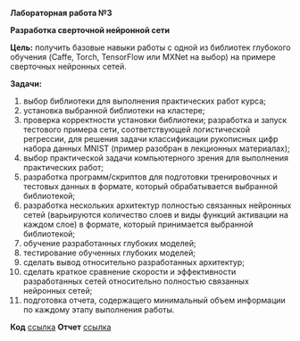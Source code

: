 **Лабораторная работа №3**

**Разработка сверточной нейронной сети**

**Цель:** получить базовые навыки работы с одной из библиотек глубокого
обучения (Caffe, Torch, TensorFlow или MXNet на выбор) на примере
сверточных нейронных сетей.

**Задачи:**

1. выбор библиотеки для выполнения практических работ курса;
2. установка выбранной библиотеки на кластере;
3. проверка корректности установки библиотеки; разработка и запуск
тестового примера сети, соответствующей логистической регрессии, для
решения задачи классификации рукописных цифр набора данных MNIST
(пример разобран в лекционных материалах);
4. выбор практической задачи компьютерного зрения для выполнения
практических работ;
5. разработка программ/скриптов для подготовки тренировочных и
тестовых данных в формате, который обрабатывается выбранной
библиотекой;
6. разработка нескольких архитектур полностью связанных нейронных
сетей (варьируются количество слоев и виды функций активации на каждом
слое) в формате, который принимается выбранной библиотекой;
7. обучение разработанных глубоких моделей;
8. тестирование обученных глубоких моделей;
9. сделать вывод относительно разработанных архитектур;
10. сделать краткое сравнение скорости и эффективности
разработанных сетей относительно полностью связанных нейронных сетей;
11. подготовка отчета, содержащего минимальный объем информации
по каждому этапу выполнения работы.

**Код** [ссылка](Лаб3.ipynb)
**Отчет** [ссылка](Отчет_Лаб3.docx)
